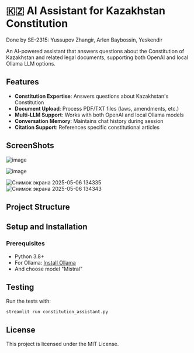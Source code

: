 # 🇰🇿 AI Assistant for Kazakhstan Constitution  

Done by SE-2315: Yussupov Zhangir, Arlen Baybossin, Yeskendir 

An AI-powered assistant that answers questions about the Constitution of Kazakhstan and related legal documents, supporting both OpenAI and local Ollama LLM options.



## Features

- **Constitution Expertise**: Answers questions about Kazakhstan's Constitution
- **Document Upload**: Process PDF/TXT files (laws, amendments, etc.)
- **Multi-LLM Support**: Works with both OpenAI and local Ollama models
- **Conversation Memory**: Maintains chat history during session
- **Citation Support**: References specific constitutional articles

## ScreenShots

![image](https://github.com/user-attachments/assets/9443ae17-b567-442f-927c-d5736931fa1f)

![image](https://github.com/user-attachments/assets/9e13695c-9d9b-4fae-b8bc-bdfa03e4ab22)

![Снимок экрана 2025-05-06 134335](https://github.com/user-attachments/assets/4784d0ae-8dfc-4ba2-9c73-995aab04ab24)
![Снимок экрана 2025-05-06 134343](https://github.com/user-attachments/assets/4b29185d-cc21-49f4-a733-af6269f351f0)






## Project Structure


## Setup and Installation


### Prerequisites
- Python 3.8+
- For Ollama: [Install Ollama](https://ollama.com)
- And choose model "Mistral"


## Testing

Run the tests with:
```
streamlit run constitution_assistant.py
```

## License

This project is licensed under the MIT License.
